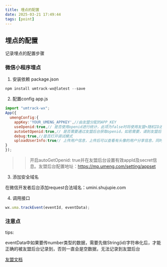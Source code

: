 ```yaml
---
title: 埋点的配置
date: 2025-03-21 17:49:44
tags: [point]
---
```


 ## 埋点的配置

记录埋点的配置步骤

<!-- more -->


### 微信小程序埋点


1. 安装依赖
package.json

```js
npm install umtrack-wx@latest --save
```

2. 配置config
app.js

```js
import "umtrack-wx";
App({
  umengConfig:{
    appKey:'YOUR_UMENG_APPKEY',//由友盟分配的APP_KEY
    useOpenid:true,// 是否使用openid进行统计，此项为false时将使用友盟+随机ID进行用户统计。使用openid来统计微信小程序的用户，会使统计的指标更为准确，对系统准确性要求高的应用推荐使用OpenID。
    autoGetOpenid:true,// 是否需要通过友盟后台获取openid，如若需要，请到友盟后台设置appId及secret
    debug:true,//是否打开调试模式
    uploadUserInfo:true// 上传用户信息，上传后可以查看有头像的用户分享信息，同时在查看用户画像时，公域画像的准确性会提升。
}
});
```

>> 开启autoGetOpenid: true并在友盟后台设置有效appId及secret信息。友盟后台配置地址：https://mp.umeng.com/setting/appset


3. 添加安全域名

在微信开发者后台添加request合法域名：umini.shujupie.com


4. 调用接口

```js
wx.uma.trackEvent(eventId, eventData);
```


### 注意点

tips:

eventData中如果要传number类型的数据，需要先做String(id)字符串化后，才能正确的被友盟后台记录到，否则一直会是空数据，无法记录到友盟后台

[友盟文档](https://developer.umeng.com/docs/147615/detail/201803)

